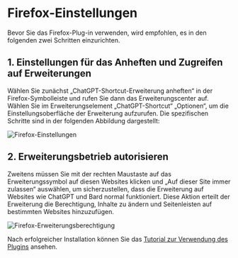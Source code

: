 # Firefox-Einstellungen

Bevor Sie das Firefox-Plug-in verwenden, wird empfohlen, es in den folgenden zwei Schritten einzurichten.

## 1. Einstellungen für das Anheften und Zugreifen auf Erweiterungen

Wählen Sie zunächst „ChatGPT-Shortcut-Erweiterung anheften“ in der Firefox-Symbolleiste und rufen Sie dann das Erweiterungscenter auf. Wählen Sie im Erweiterungselement „ChatGPT-Shortcut“ „Optionen“, um die Einstellungsoberfläche der Erweiterung aufzurufen. Die spezifischen Schritte sind in der folgenden Abbildung dargestellt:

![Firefox-Einstellungen](https://img.newzone.top/2023-12-25-05-51-47.png?imageMogr2/format/webp)

## 2. Erweiterungsbetrieb autorisieren

Zweitens müssen Sie mit der rechten Maustaste auf das Erweiterungssymbol auf diesen Websites klicken und „Auf dieser Site immer zulassen“ auswählen, um sicherzustellen, dass die Erweiterung auf Websites wie ChatGPT und Bard normal funktioniert. Diese Aktion erteilt der Erweiterung die Berechtigung, Inhalte zu ändern und Seitenleisten auf bestimmten Websites hinzuzufügen.

![Firefox-Erweiterungsberechtigung](https://img.newzone.top/2023-12-25-05-59-48.png?imageMogr2/format/webp)

Nach erfolgreicher Installation können Sie das [Tutorial zur Verwendung des Plugins](./usage.md) ansehen.
